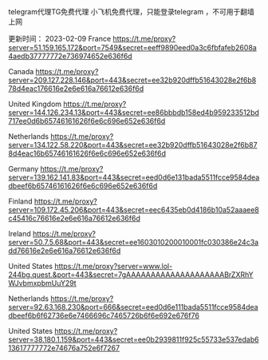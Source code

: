 telegram代理TG免费代理
小飞机免费代理，只能登录telegram ，不可用于翻墙上网

更新时间： 2023-02-09
France
https://t.me/proxy?server=51.159.165.172&port=7549&secret=eeff9890eed0a3c6fbfafeb2608a4aedb37777772e736974652e636f6d

Canada
https://t.me/proxy?server=209.127.228.146&port=443&secret=ee32b920dffb51643028e2f6b878d4eac176616e2e6e616a76612e636f6d

United Kingdom
https://t.me/proxy?server=144.126.234.13&port=443&secret=ee86bbbdb158ed4b959233512bd717ee0d6b65746161626f6e6c696e652e636f6d

Netherlands
https://t.me/proxy?server=134.122.58.220&port=443&secret=ee32b920dffb51643028e2f6b878d4eac16b65746161626f6e6c696e652e636f6d

Germany
https://t.me/proxy?server=139.162.141.83&port=443&secret=eed0d6e131bada5511fcce9584deadbeef6b65746161626f6e6c696e652e636f6d

Finland
https://t.me/proxy?server=109.172.45.206&port=443&secret=eec6435eb0d4186b10a52aaaee8c45416c76616e2e6e616a76612e636f6d

Ireland
https://t.me/proxy?server=50.7.5.68&port=443&secret=ee1603010200010001fc030386e24c3add76616e2e6e616a76612e636f6d

United States
https://t.me/proxy?server=www.lol-244bg.quest.&port=443&secret=7gAAAAAAAAAAAAAAAAAAAABrZXRhYWJvbmxpbmUuY29t

Netherlands
https://t.me/proxy?server=92.63.168.230&port=666&secret=eed0d6e111bada5511fcce9584deadbeef6b6f62736e6e7466696c7465726b6f6e692e676f76

United States
https://t.me/proxy?server=38.180.1.159&port=443&secret=ee0b2939811f925c55733e537edab613617777772e74676a752e6f7267

